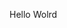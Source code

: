 Hello Wolrd













































































































































































































































































































































































































































































































































































































































































































































































































































































































































































































































































































































































































































































































































































































































































































































































































































































































































































































































































































































































































































































































































































































































































































































































































































































































































































































































































































































































































































































































































































































































































































































































































































































































































































































































































































































































































































































































































































































































































































































































































































































































































































































































































































































































































































